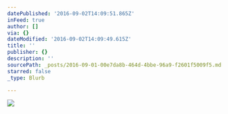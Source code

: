 ```yaml
---
datePublished: '2016-09-02T14:09:51.865Z'
inFeed: true
author: []
via: {}
dateModified: '2016-09-02T14:09:49.615Z'
title: ''
publisher: {}
description: ''
sourcePath: _posts/2016-09-01-00e7da8b-464d-4bbe-96a9-f2601f5009f5.md
starred: false
_type: Blurb

---
```

![](https://the-grid-user-content.s3-us-west-2.amazonaws.com/651072f1-3f85-44ae-a0a0-1e195bdb3470.jpg)